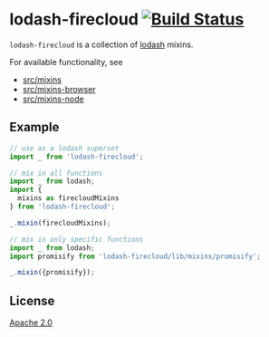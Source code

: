 # lodash-firecloud [![Build Status][2]][1]

`lodash-firecloud` is a collection of [lodash](https://github/lodash/lodash) mixins.

For available functionality, see
* [src/mixins](src/mixins)
* [src/mixins-browser](src/mixins-browser)
* [src/mixins-node](src/mixins-node)

## Example

```javascript
// use as a lodash superset
import _ from 'lodash-firecloud';
```

```javascript
// mix in all functions
import _ from lodash;
import {
  mixins as firecloudMixins
} from 'lodash-firecloud';

_.mixin(firecloudMixins);
```

```javascript
// mix in only specific functions
import _ from lodash;
import promisify from 'lodash-firecloud/lib/mixins/promisify';

_.mixin({promisify});
```

## License

[Apache 2.0](LICENSE)


  [1]: https://github.com/rokmoln/lodash-firecloud/actions?query=workflow%3ACI+branch%3Amaster
  [2]: https://github.com/rokmoln/lodash-firecloud/workflows/CI/badge.svg?branch=master
